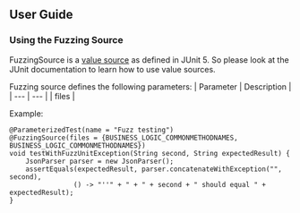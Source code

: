 ## User Guide

### Using the Fuzzing Source
FuzzingSource is a [value source]() as defined in JUnit 5. So please look at the JUnit documentation
to learn how to use value sources.

Fuzzing source defines the following parameters:
| Parameter | Description |
| --- | --- |
| files | 

Example:
````
@ParameterizedTest(name = "Fuzz testing")
@FuzzingSource(files = {BUSINESS_LOGIC_COMMONMETHODNAMES, BUSINESS_LOGIC_COMMONMETHODNAMES})
void testWithFuzzUnitException(String second, String expectedResult) {
	JsonParser parser = new JsonParser();
	assertEquals(expectedResult, parser.concatenateWithException("", second),
				() -> "''" + " + " + second + " should equal " + expectedResult);
}
````